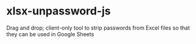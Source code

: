 # xlsx-unpassword-js
Drag and drop; client-only tool to strip passwords from Excel files so that they can be used in Google Sheets
